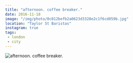 ```yaml
---
title: "afternoon. coffee breaker."
date: 2016-11-18
image: "/img/photo/0c012befb2a0623d3328e2c1f6cd059b.jpg"
location: "Taylor St Baristas"
instagram: true
tags:
 - london
 - city
---
```


![afternoon. coffee breaker.](/img/photo/0c012befb2a0623d3328e2c1f6cd059b.jpg)
